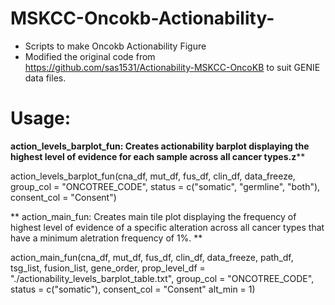 # MSKCC-Oncokb-Actionability-
- Scripts to make Oncokb Actionability Figure
- Modified the original code from https://github.com/sas1531/Actionability-MSKCC-OncoKB to suit GENIE data files.

# Usage:

**action_levels_barplot_fun: Creates actionability barplot displaying the highest level of evidence for each sample across all cancer types.z****

action_levels_barplot_fun(cna_df, mut_df, fus_df, clin_df, data_freeze,
                          group_col = "ONCOTREE_CODE",
                          status = c("somatic", "germline", "both"),
                          consent_col = "Consent") 

** action_main_fun: Creates main tile plot displaying the frequency of highest level of evidence of a specific alteration across all cancer types that have a minimum aletration frequency of 1%. **

action_main_fun(cna_df, mut_df, fus_df, clin_df, data_freeze,
                path_df, tsg_list, fusion_list, gene_order,
                prop_level_df = "./actionability_levels_barplot_table.txt",
                group_col = "ONCOTREE_CODE",
                status = c("somatic"),
                consent_col = "Consent"
                alt_min = 1)

                
